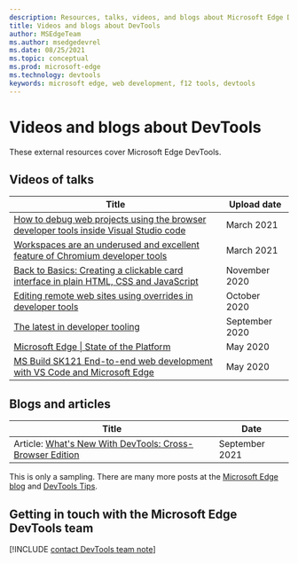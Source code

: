 ```yaml
---
description: Resources, talks, videos, and blogs about Microsoft Edge DevTools
title: Videos and blogs about DevTools
author: MSEdgeTeam
ms.author: msedgedevrel
ms.date: 08/25/2021
ms.topic: conceptual
ms.prod: microsoft-edge
ms.technology: devtools
keywords: microsoft edge, web development, f12 tools, devtools
---
```

# Videos and blogs about DevTools

These external resources cover Microsoft Edge DevTools.


<!-- ====================================================================== -->
## Videos of talks

| Title | Upload date |
|---|---|
| [How to debug web projects using the browser developer tools inside Visual Studio code](https://www.youtube.com/watch?v=yNJNLqHj92c) | March 2021 |
| [Workspaces are an underused and excellent feature of Chromium developer tools](https://www.youtube.com/watch?v=vnllofRsx8o) | March 2021 |
| [Back to Basics: Creating a clickable card interface in plain HTML, CSS and JavaScript](https://www.youtube.com/watch?v=T-71Yaz7B1I) | November 2020 |
| [Editing remote web sites using overrides in developer tools](https://www.youtube.com/watch?v=i7Sdq4av8d4) | October 2020 |
| [The latest in developer tooling](https://www.youtube.com/watch?v=BHeF7GV6nUM) | September 2020 |
| [Microsoft Edge \| State of the Platform](https://www.youtube.com/watch?v=sU0WRZ0kkNo) | May 2020 |
| [MS Build SK121 End-to-end web development with VS Code and Microsoft Edge](https://www.youtube.com/watch?v=EvbZ9svD3DA) | May 2020 |


<!-- ====================================================================== -->
## Blogs and articles

| Title | Date |
|---|---|
| Article: [What's New With DevTools: Cross-Browser Edition](https://www.smashingmagazine.com/2021/09/devtools-cross-browser-edition/) | September 2021 |

This is only a sampling.  There are many more posts at the [Microsoft Edge blog](https://blogs.windows.com/msedgedev/) and [DevTools Tips](https://devtoolstips.org).


<!-- ====================================================================== -->
<!-- todo: uncomment when destination is live
## See also

*   [Resources, talks, videos, and blogs about Microsoft Edge WebView 2](../webview2/resources.md) -->


<!-- ====================================================================== -->
## Getting in touch with the Microsoft Edge DevTools team

[!INCLUDE [contact DevTools team note](./includes/contact-devtools-team-note.md)]
